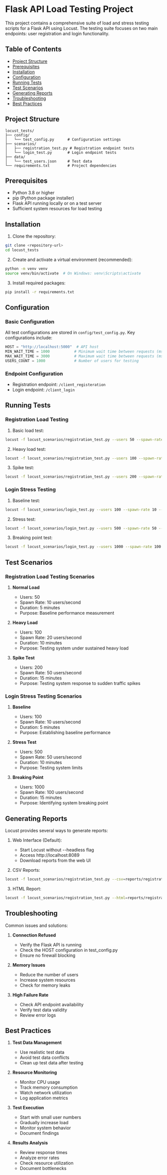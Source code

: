 # Flask API Load Testing Project

This project contains a comprehensive suite of load and stress testing scripts for a Flask API using Locust. The testing suite focuses on two main endpoints: user registration and login functionality.

## Table of Contents
- [Project Structure](#project-structure)
- [Prerequisites](#prerequisites)
- [Installation](#installation)
- [Configuration](#configuration)
- [Running Tests](#running-tests)
- [Test Scenarios](#test-scenarios)
- [Generating Reports](#generating-reports)
- [Troubleshooting](#troubleshooting)
- [Best Practices](#best-practices)

## Project Structure
```
locust_tests/
├── config/
│   └── test_config.py      # Configuration settings
├── scenarios/
│   ├── registration_test.py # Registration endpoint tests
│   └── login_test.py       # Login endpoint tests
├── data/
│   └── test_users.json     # Test data
└── requirements.txt        # Project dependencies
```

## Prerequisites
- Python 3.8 or higher
- pip (Python package installer)
- Flask API running locally or on a test server
- Sufficient system resources for load testing

## Installation

1. Clone the repository:
```bash
git clone <repository-url>
cd locust_tests
```

2. Create and activate a virtual environment (recommended):
```bash
python -m venv venv
source venv/bin/activate  # On Windows: venv\Scripts\activate
```

3. Install required packages:
```bash
pip install -r requirements.txt
```

## Configuration

### Basic Configuration
All test configurations are stored in `config/test_config.py`. Key configurations include:

```python
HOST = "http://localhost:5000"  # API host
MIN_WAIT_TIME = 1000           # Minimum wait time between requests (ms)
MAX_WAIT_TIME = 3000           # Maximum wait time between requests (ms)
USERS_COUNT = 1000             # Number of users for testing
```

### Endpoint Configuration
- Registration endpoint: `/client_registeration`
- Login endpoint: `/client_login`

## Running Tests

### Registration Load Testing

1. Basic load test:
```bash
locust -f locust_scenarios/registration_test.py --users 50 --spawn-rate 10 --run-time 5m
```

2. Heavy load test:
```bash
locust -f locust_scenarios/registration_test.py --users 100 --spawn-rate 20 --run-time 10m
```

3. Spike test:
```bash
locust -f locust_scenarios/registration_test.py --users 200 --spawn-rate 50 --run-time 15m
```

### Login Stress Testing

1. Baseline test:
```bash
locust -f locust_scenarios/login_test.py --users 100 --spawn-rate 10 --run-time 5m
```

2. Stress test:
```bash
locust -f locust_scenarios/login_test.py --users 500 --spawn-rate 50 --run-time 10m
```

3. Breaking point test:
```bash
locust -f locust_scenarios/login_test.py --users 1000 --spawn-rate 100 --run-time 15m
```

## Test Scenarios

### Registration Load Testing Scenarios

1. **Normal Load**
   - Users: 50
   - Spawn Rate: 10 users/second
   - Duration: 5 minutes
   - Purpose: Baseline performance measurement

2. **Heavy Load**
   - Users: 100
   - Spawn Rate: 20 users/second
   - Duration: 10 minutes
   - Purpose: Testing system under sustained heavy load

3. **Spike Test**
   - Users: 200
   - Spawn Rate: 50 users/second
   - Duration: 15 minutes
   - Purpose: Testing system response to sudden traffic spikes

### Login Stress Testing Scenarios

1. **Baseline**
   - Users: 100
   - Spawn Rate: 10 users/second
   - Duration: 5 minutes
   - Purpose: Establishing baseline performance

2. **Stress Test**
   - Users: 500
   - Spawn Rate: 50 users/second
   - Duration: 10 minutes
   - Purpose: Testing system limits

3. **Breaking Point**
   - Users: 1000
   - Spawn Rate: 100 users/second
   - Duration: 15 minutes
   - Purpose: Identifying system breaking point

## Generating Reports

Locust provides several ways to generate reports:

1. Web Interface (Default):
   - Start Locust without --headless flag
   - Access http://localhost:8089
   - Download reports from the web UI

2. CSV Reports:
```bash
locust -f locust_scenarios/registration_test.py --csv=reports/registration_test
```

3. HTML Report:
```bash
locust -f locust_scenarios/registration_test.py --html=reports/registration_test.html
```

## Troubleshooting

Common issues and solutions:

1. **Connection Refused**
   - Verify the Flask API is running
   - Check the HOST configuration in test_config.py
   - Ensure no firewall blocking

2. **Memory Issues**
   - Reduce the number of users
   - Increase system resources
   - Check for memory leaks

3. **High Failure Rate**
   - Check API endpoint availability
   - Verify test data validity
   - Review error logs

## Best Practices

1. **Test Data Management**
   - Use realistic test data
   - Avoid test data conflicts
   - Clean up test data after testing

2. **Resource Monitoring**
   - Monitor CPU usage
   - Track memory consumption
   - Watch network utilization
   - Log application metrics

3. **Test Execution**
   - Start with small user numbers
   - Gradually increase load
   - Monitor system behavior
   - Document findings

4. **Results Analysis**
   - Review response times
   - Analyze error rates
   - Check resource utilization
   - Document bottlenecks